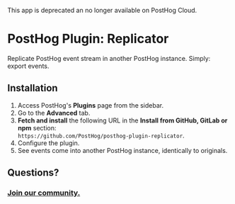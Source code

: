 This app is deprecated an no longer available on PostHog Cloud.

# PostHog Plugin: Replicator

Replicate PostHog event stream in another PostHog instance. Simply: export events.

## Installation

1. Access PostHog's **Plugins** page from the sidebar.
1. Go to the **Advanced** tab.
1. **Fetch and install** the following URL in the **Install from GitHub, GitLab or npm** section:  
   `https://github.com/PostHog/posthog-plugin-replicator`.
1. Configure the plugin.
1. See events come into another PostHog instance, identically to originals.

## Questions?

### [Join our community.](https://posthog.com/questions)

